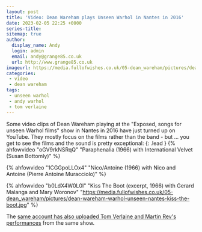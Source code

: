 ```yaml
---
layout: post
title: 'Video: Dean Wareham plays Unseen Warhol in Nantes in 2016'
date: 2023-02-05 22:25 +0000
series-title:
sitemap: true
author:
  display_name: Andy
  login: admin
  email: andy@grange85.co.uk
  url: http://www.grange85.co.uk
imageurl: https://media.fullofwishes.co.uk/05-dean_wareham/pictures/dean-wareham-warhol-unseen-nantes-nico-antoine.jpg
categories:
 - video
 - dean wareham
tags:
 - unseen warhol
 - andy warhol
 - tom verlaine
---
```

Some video clips of Dean Wareham playing at the "Exposed, songs for unseen Warhol films" show in Nantes in 2016 have just turned up on YouTube. They mostly focus on the films rather than the band - but ... you get to see the films and the sound is pretty exceptional:
{: .lead }
{% ahfowvideo "oGV9rkNSRqQ" "Paraphenalia (1966) with International Velvet (Susan Bottomly)" %}

{% ahfowvideo "1CGGpoLLOx4" "Nico/Antoine (1966) with Nico and Antoine (Pierre Antoine Muracciolo)" %}

{% ahfowvideo "b0LdX4W0L0I" "Kiss The Boot (excerpt, 1966) with Gerard Malanga and Mary Woronov" "https://media.fullofwishes.co.uk/05-dean_wareham/pictures/dean-wareham-warhol-unseen-nantes-kiss-the-boot.jpg" %}

The [same account has also uploaded Tom Verlaine and Martin Rev's performances](https://www.youtube.com/watch?v=AYjiSU3Dzi4&list=PLMuhpHgA_qRNvc3JPpRQ0hYMpVTpFvg8u) from the same show.
